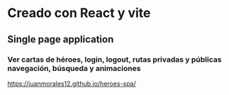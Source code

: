 # Creado con React y vite
## Single page application
### Ver cartas de héroes, login, logout, rutas privadas y públicas navegación, búsqueda y animaciones

https://juanmorales12.github.io/heroes-spa/
